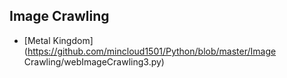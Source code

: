 ## Image Crawling

- [Metal Kingdom](https://github.com/mincloud1501/Python/blob/master/Image Crawling/webImageCrawling3.py)